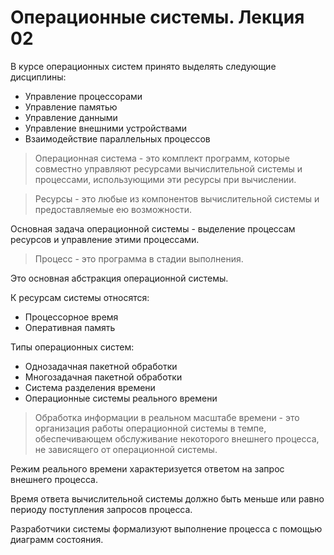 # Операционные системы. Лекция 02

В курсе операционных систем принято выделять следующие дисциплины:

- Управление процессорами
- Управление памятью
- Управление данными
- Управление внешними устройствами
- Взаимодействие параллельных процессов

> Операционная система - это комплект программ, которые совместно управляют
ресурсами вычислительной системы и процессами, использующими эти ресурсы при
вычислении.

> Ресурсы - это любые из компонентов вычислительной системы и предоставляемые
ею возможности.

Основная задача операционной системы - выделение процессам ресурсов и
управление этими процессами.

> Процесс - это программа в стадии выполнения.

Это основная абстракция операционной системы.

К ресурсам системы относятся:

- Процессорное время
- Оперативная память

Типы операционных систем:

- Однозадачная пакетной обработки
- Многозадачная пакетной обработки
- Система разделения времени
- Операционные системы реального времени

> Обработка информации в реальном масштабе времени - это организация работы
операционной системы в темпе, обеспечивающем обслуживание некоторого внешнего
процесса, не зависящего от операционной системы.

Режим реального времени характеризуется ответом на запрос внешнего процесса.

Время ответа вычислительной системы должно быть меньше или равно периоду
поступления запросов процесса.

Разработчики системы формализуют выполнение процесса с помощью диаграмм
состояния.
